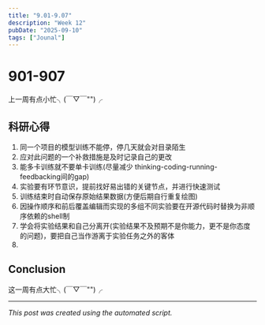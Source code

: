 ```yaml
---
title: "9.01-9.07"
description: "Week 12"
pubDate: "2025-09-10"
tags: ["Jounal"]
---
```


# 901-907

上一周有点小忙╮(￣▽￣"")╭

## 科研心得

1. 同一个项目的模型训练不能停，停几天就会对目录陌生
2. 应对此问题的一个补救措施是及时记录自己的更改
3. 能多卡训练就不要单卡训练(尽量减少 thinking-coding-running-feedbacking间的gap)
4. 实验要有环节意识，提前找好易出错的关键节点，并进行快速测试
5. 训练结束时自动保存原始结果数据(方便后期自行重复绘图)
6. 因操作顺序和前后覆盖编辑而实现的多组不同实验要在开源代码时替换为非顺序依赖的shell制
7. 学会将实验结果和自己分离开(实验结果不及预期不是你能力，更不是你态度的问题)，要把自己当作游离于实验任务之外的客体
8. 

## Conclusion

这一周有点大忙╮(￣▽￣"")╭

---

*This post was created using the automated script.*
